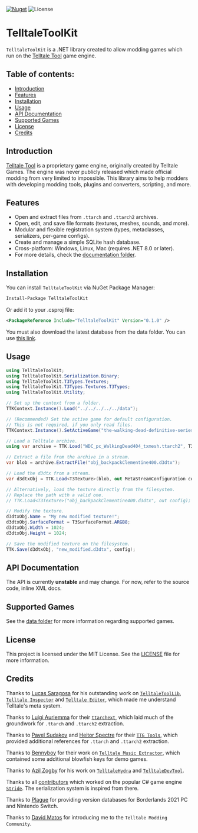 [![Nuget](https://img.shields.io/nuget/v/TelltaleToolKit)](https://www.nuget.org/packages/TelltaleToolKit/)
![License](https://img.shields.io/github/license/iMrShadow/TelltaleToolKit)

<!-- omit in toc -->
# TelltaleToolKit

`TelltaleToolKit` is a .NET library created to allow modding games which run on the [Telltale Tool](https://www.pcgamingwiki.com/wiki/Engine:Telltale_Tool) game engine.

<!-- omit in toc -->
## Table of contents: 
- [Introduction](#introduction)
- [Features](#features)
- [Installation](#installation)
- [Usage](#usage)
- [API Documentation](#api-documentation)
- [Supported Games](#supported-games)
- [License](#license)
- [Credits](#credits)

## Introduction

[Telltale Tool](https://www.pcgamingwiki.com/wiki/Engine:Telltale_Tool) is a proprietary game engine, originally created by Telltale Games. The engine was never publicly released which made official modding from very limited to impossible. This library aims to help modders with developing modding tools, plugins and converters, scripting, and more.

## Features

- Open and extract files from `.ttarch` and `.ttarch2` archives.
- Open, edit, and save file formats (textures, meshes, sounds, and more).
- Modular and flexible registration system (types, metaclasses, serializers, per-game configs).
- Create and manage a simple SQLite hash database.
- Cross-platform: Windows, Linux, Mac (requires .NET 8.0 or later).
- For more details, check the [documentation folder](docs/README.md).

## Installation

You can install `TelltaleToolKit` via NuGet Package Manager:

```sh
Install-Package TelltaleToolKit
```
Or add it to your .csproj file:
```xml
<PackageReference Include="TelltaleToolKit" Version="0.1.0" />
```

You must also download the latest database from the data folder. You can use [this link](https://downgit.github.io/#/home?url=https://github.com/iMrShadow/TelltaleToolKit/tree/main/data).

## Usage

```csharp
using TelltaleToolKit;
using TelltaleToolKit.Serialization.Binary;
using TelltaleToolKit.T3Types.Textures;
using TelltaleToolKit.T3Types.Textures.T3Types;
using TelltaleToolKit.Utility;

// Set up the context from a folder.
TTKContext.Instance().Load("../../../../../data");

// (Recommended) Set the active game for default configuration.
// This is not required, if you only read files.
TTKContext.Instance().SetActiveGame("the-walking-dead-definitive-series-2019");

// Load a Telltale archive. 
using var archive = TTK.Load("WDC_pc_WalkingDead404_txmesh.ttarch2", T3BlowfishKey.Twdc);

// Extract a file from the archive in a stream.
var blob = archive.ExtractFile("obj_backpackClementine400.d3dtx");

// Load the d3dtx from a stream.
var d3dtxObj = TTK.Load<T3Texture>(blob, out MetaStreamConfiguration config);

// Alternatively, load the texture directly from the filesystem.
// Replace the path with a valid one.
// TTK.Load<T3Texture>("obj_backpackClementine400.d3dtx", out config);

// Modify the texture.
d3dtxObj.Name = "My new modified texture!";
d3dtxObj.SurfaceFormat = T3SurfaceFormat.ARGB8;
d3dtxObj.Width = 1024;
d3dtxObj.Height = 1024;

// Save the modified texture on the filesystem.
TTK.Save(d3dtxObj, "new_modified.d3dtx", config);
```

## API Documentation

The API is currently **unstable** and may change. For now, refer to the source code, inline XML docs.

## Supported Games

See the [data folder](data/README.md) for more information regarding supported games. 

## License

This project is licensed under the MIT License. See the [LICENSE](https://github.com/iMrShadow/TelltaleToolKit/blob/main/LICENSE) file for more information.

## Credits

Thanks to [Lucas Saragosa](https://github.com/LucasSaragosa) for his outstanding work on [`TelltaleToolLib`](https://github.com/LucasSaragosa/TelltaleToolLib/tree/main), [`Telltale Inspector`](https://github.com/LucasSaragosa/TelltaleInspector) and [`Telltale Editor`](https://github.com/Telltale-Modding-Group/Telltale-Editor), which made me understand Telltale's meta system.

Thanks to [Luigi Auriemma](https://aluigi.altervista.org/index.htm) for their [`ttarchext`](https://aluigi.altervista.org/papers.htm#others-file), which laid much of the groundwork for `.ttarch` and `.ttarch2` extraction.

Thanks to [Pavel Sudakov](https://github.com/zenderovpaulo95) and [Heitor Spectre](https://github.com/HeitorSpectre) for their [`TTG Tools`](https://github.com/zenderovpaulo95/TTG-Tools), which provided additional references for `.ttarch` and `.ttarch2` extraction.

Thanks to [Bennyboy](https://github.com/bgbennyboy) for their work on [`Telltale Music Extractor`](https://github.com/bgbennyboy/Telltale-Music-Extractor), which contained some additional blowfish keys for demo games.

Thanks to [Azil Zogby](https://github.com/asilz) for his work on [`TelltaleHydra`](https://github.com/asilz/TelltaleHydra) and [`TelltaleDevTool`](https://github.com/asilz/TelltaleDevTool).

Thanks to all [contributors](https://github.com/stride3d/stride/graphs/contributors) which worked on the popular C# game engine [`Stride`](https://github.com/stride3d/stride). The serialization system is inspired from there.

Thanks to [Plague](https://x.com/QueenPlagueCure) for providing version databases for Borderlands 2021 PC and Nintendo Switch.

Thanks to [David Matos](https://github.com/frostbone25) for introducing me to the `Telltale Modding Community`.
